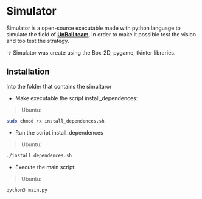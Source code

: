 # Simulator #

Simulator is a open-source executable made with python language to simulate the field of **[UnBall team](http://equipeunball.com.br/)**, in order to make it possible test the vision and too test the strategy.

-> Simulator was create using the Box-2D, pygame, tkinter libraries.

## Installation ##
Into the folder that contains the simultaror

* Make executable the script install_dependences:

>Ubuntu:
    
```bash
sudo chmod +x install_dependences.sh
```

* Run the script install_dependences

>Ubuntu:

```bash 
./install_dependences.sh
```
    
* Execute the main script:

> Ubuntu: 

```bash 
python3 main.py
```